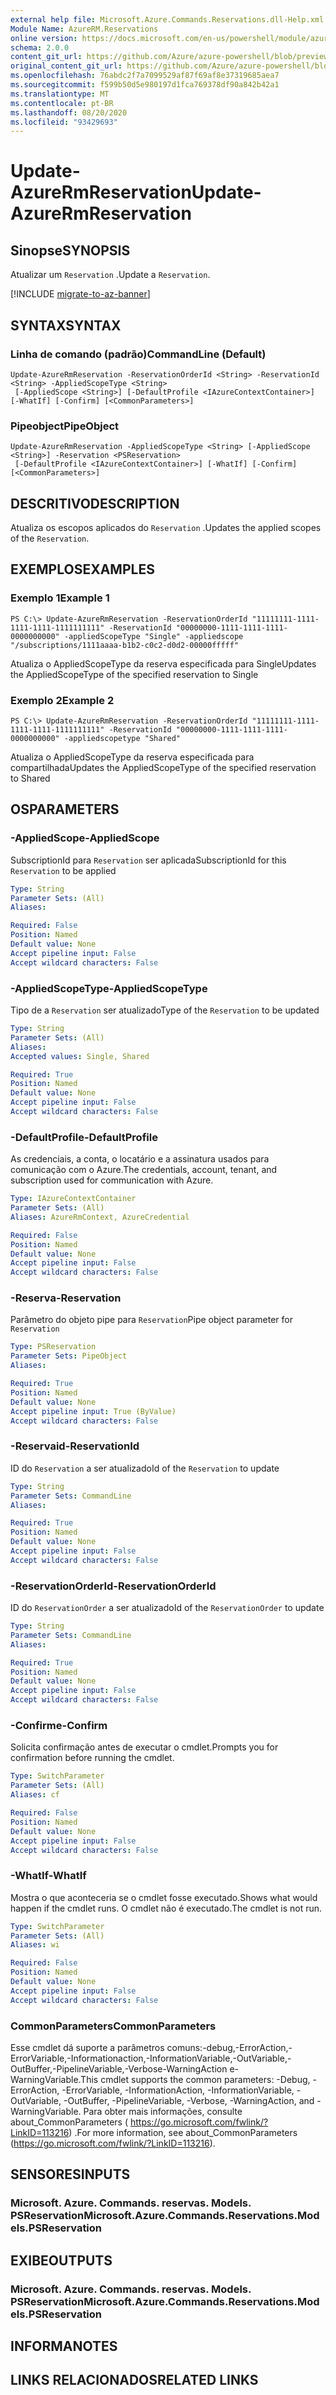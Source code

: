 ```yaml
---
external help file: Microsoft.Azure.Commands.Reservations.dll-Help.xml
Module Name: AzureRM.Reservations
online version: https://docs.microsoft.com/en-us/powershell/module/azurerm.reservations/update-azurermreservation
schema: 2.0.0
content_git_url: https://github.com/Azure/azure-powershell/blob/preview/src/ResourceManager/Reservations/Commands.Reservations/help/Update-AzureRmReservation.md
original_content_git_url: https://github.com/Azure/azure-powershell/blob/preview/src/ResourceManager/Reservations/Commands.Reservations/help/Update-AzureRmReservation.md
ms.openlocfilehash: 76abdc2f7a7099529af87f69af8e37319685aea7
ms.sourcegitcommit: f599b50d5e980197d1fca769378df90a842b42a1
ms.translationtype: MT
ms.contentlocale: pt-BR
ms.lasthandoff: 08/20/2020
ms.locfileid: "93429693"
---
```

# <span data-ttu-id="16172-101">Update-AzureRmReservation</span><span class="sxs-lookup"><span data-stu-id="16172-101">Update-AzureRmReservation</span></span>

## <span data-ttu-id="16172-102">Sinopse</span><span class="sxs-lookup"><span data-stu-id="16172-102">SYNOPSIS</span></span>
<span data-ttu-id="16172-103">Atualizar um `Reservation` .</span><span class="sxs-lookup"><span data-stu-id="16172-103">Update a `Reservation`.</span></span>

[!INCLUDE [migrate-to-az-banner](../../includes/migrate-to-az-banner.md)]

## <span data-ttu-id="16172-104">SYNTAX</span><span class="sxs-lookup"><span data-stu-id="16172-104">SYNTAX</span></span>

### <span data-ttu-id="16172-105">Linha de comando (padrão)</span><span class="sxs-lookup"><span data-stu-id="16172-105">CommandLine (Default)</span></span>
```
Update-AzureRmReservation -ReservationOrderId <String> -ReservationId <String> -AppliedScopeType <String>
 [-AppliedScope <String>] [-DefaultProfile <IAzureContextContainer>] [-WhatIf] [-Confirm] [<CommonParameters>]
```

### <span data-ttu-id="16172-106">Pipeobject</span><span class="sxs-lookup"><span data-stu-id="16172-106">PipeObject</span></span>
```
Update-AzureRmReservation -AppliedScopeType <String> [-AppliedScope <String>] -Reservation <PSReservation>
 [-DefaultProfile <IAzureContextContainer>] [-WhatIf] [-Confirm] [<CommonParameters>]
```

## <span data-ttu-id="16172-107">DESCRITIVO</span><span class="sxs-lookup"><span data-stu-id="16172-107">DESCRIPTION</span></span>
<span data-ttu-id="16172-108">Atualiza os escopos aplicados do `Reservation` .</span><span class="sxs-lookup"><span data-stu-id="16172-108">Updates the applied scopes of the `Reservation`.</span></span>

## <span data-ttu-id="16172-109">EXEMPLOS</span><span class="sxs-lookup"><span data-stu-id="16172-109">EXAMPLES</span></span>

### <span data-ttu-id="16172-110">Exemplo 1</span><span class="sxs-lookup"><span data-stu-id="16172-110">Example 1</span></span>
```
PS C:\> Update-AzureRmReservation -ReservationOrderId "11111111-1111-1111-1111-1111111111" -ReservationId "00000000-1111-1111-1111-0000000000" -appliedScopeType "Single" -appliedscope "/subscriptions/1111aaaa-b1b2-c0c2-d0d2-00000fffff"
```

<span data-ttu-id="16172-111">Atualiza o AppliedScopeType da reserva especificada para Single</span><span class="sxs-lookup"><span data-stu-id="16172-111">Updates the AppliedScopeType of the specified reservation to Single</span></span>

### <span data-ttu-id="16172-112">Exemplo 2</span><span class="sxs-lookup"><span data-stu-id="16172-112">Example 2</span></span>
```
PS C:\> Update-AzureRmReservation -ReservationOrderId "11111111-1111-1111-1111-1111111111" -ReservationId "00000000-1111-1111-1111-0000000000" -appliedscopetype "Shared"
```

<span data-ttu-id="16172-113">Atualiza o AppliedScopeType da reserva especificada para compartilhada</span><span class="sxs-lookup"><span data-stu-id="16172-113">Updates the AppliedScopeType of the specified reservation to Shared</span></span>

## <span data-ttu-id="16172-114">OS</span><span class="sxs-lookup"><span data-stu-id="16172-114">PARAMETERS</span></span>

### <span data-ttu-id="16172-115">-AppliedScope</span><span class="sxs-lookup"><span data-stu-id="16172-115">-AppliedScope</span></span>
<span data-ttu-id="16172-116">SubscriptionId para `Reservation` ser aplicada</span><span class="sxs-lookup"><span data-stu-id="16172-116">SubscriptionId for this `Reservation` to be applied</span></span>

```yaml
Type: String
Parameter Sets: (All)
Aliases: 

Required: False
Position: Named
Default value: None
Accept pipeline input: False
Accept wildcard characters: False
```

### <span data-ttu-id="16172-117">-AppliedScopeType</span><span class="sxs-lookup"><span data-stu-id="16172-117">-AppliedScopeType</span></span>
<span data-ttu-id="16172-118">Tipo de a `Reservation` ser atualizado</span><span class="sxs-lookup"><span data-stu-id="16172-118">Type of the `Reservation` to be updated</span></span>

```yaml
Type: String
Parameter Sets: (All)
Aliases: 
Accepted values: Single, Shared

Required: True
Position: Named
Default value: None
Accept pipeline input: False
Accept wildcard characters: False
```

### <span data-ttu-id="16172-119">-DefaultProfile</span><span class="sxs-lookup"><span data-stu-id="16172-119">-DefaultProfile</span></span>
<span data-ttu-id="16172-120">As credenciais, a conta, o locatário e a assinatura usados para comunicação com o Azure.</span><span class="sxs-lookup"><span data-stu-id="16172-120">The credentials, account, tenant, and subscription used for communication with Azure.</span></span>

```yaml
Type: IAzureContextContainer
Parameter Sets: (All)
Aliases: AzureRmContext, AzureCredential

Required: False
Position: Named
Default value: None
Accept pipeline input: False
Accept wildcard characters: False
```

### <span data-ttu-id="16172-121">-Reserva</span><span class="sxs-lookup"><span data-stu-id="16172-121">-Reservation</span></span>
<span data-ttu-id="16172-122">Parâmetro do objeto pipe para `Reservation`</span><span class="sxs-lookup"><span data-stu-id="16172-122">Pipe object parameter for `Reservation`</span></span>

```yaml
Type: PSReservation
Parameter Sets: PipeObject
Aliases: 

Required: True
Position: Named
Default value: None
Accept pipeline input: True (ByValue)
Accept wildcard characters: False
```

### <span data-ttu-id="16172-123">-Reservaid</span><span class="sxs-lookup"><span data-stu-id="16172-123">-ReservationId</span></span>
<span data-ttu-id="16172-124">ID do `Reservation` a ser atualizado</span><span class="sxs-lookup"><span data-stu-id="16172-124">Id of the `Reservation` to update</span></span>

```yaml
Type: String
Parameter Sets: CommandLine
Aliases: 

Required: True
Position: Named
Default value: None
Accept pipeline input: False
Accept wildcard characters: False
```

### <span data-ttu-id="16172-125">-ReservationOrderId</span><span class="sxs-lookup"><span data-stu-id="16172-125">-ReservationOrderId</span></span>
<span data-ttu-id="16172-126">ID do `ReservationOrder` a ser atualizado</span><span class="sxs-lookup"><span data-stu-id="16172-126">Id of the `ReservationOrder` to update</span></span>

```yaml
Type: String
Parameter Sets: CommandLine
Aliases: 

Required: True
Position: Named
Default value: None
Accept pipeline input: False
Accept wildcard characters: False
```

### <span data-ttu-id="16172-127">-Confirme</span><span class="sxs-lookup"><span data-stu-id="16172-127">-Confirm</span></span>
<span data-ttu-id="16172-128">Solicita confirmação antes de executar o cmdlet.</span><span class="sxs-lookup"><span data-stu-id="16172-128">Prompts you for confirmation before running the cmdlet.</span></span>

```yaml
Type: SwitchParameter
Parameter Sets: (All)
Aliases: cf

Required: False
Position: Named
Default value: None
Accept pipeline input: False
Accept wildcard characters: False
```

### <span data-ttu-id="16172-129">-WhatIf</span><span class="sxs-lookup"><span data-stu-id="16172-129">-WhatIf</span></span>
<span data-ttu-id="16172-130">Mostra o que aconteceria se o cmdlet fosse executado.</span><span class="sxs-lookup"><span data-stu-id="16172-130">Shows what would happen if the cmdlet runs.</span></span> <span data-ttu-id="16172-131">O cmdlet não é executado.</span><span class="sxs-lookup"><span data-stu-id="16172-131">The cmdlet is not run.</span></span>

```yaml
Type: SwitchParameter
Parameter Sets: (All)
Aliases: wi

Required: False
Position: Named
Default value: None
Accept pipeline input: False
Accept wildcard characters: False
```

### <span data-ttu-id="16172-132">CommonParameters</span><span class="sxs-lookup"><span data-stu-id="16172-132">CommonParameters</span></span>
<span data-ttu-id="16172-133">Esse cmdlet dá suporte a parâmetros comuns:-debug,-ErrorAction,-ErrorVariable,-Informationaction,-InformationVariable,-OutVariable,-OutBuffer,-PipelineVariable,-Verbose-WarningAction e-WarningVariable.</span><span class="sxs-lookup"><span data-stu-id="16172-133">This cmdlet supports the common parameters: -Debug, -ErrorAction, -ErrorVariable, -InformationAction, -InformationVariable, -OutVariable, -OutBuffer, -PipelineVariable, -Verbose, -WarningAction, and -WarningVariable.</span></span> <span data-ttu-id="16172-134">Para obter mais informações, consulte about_CommonParameters ( https://go.microsoft.com/fwlink/?LinkID=113216) .</span><span class="sxs-lookup"><span data-stu-id="16172-134">For more information, see about_CommonParameters (https://go.microsoft.com/fwlink/?LinkID=113216).</span></span>

## <span data-ttu-id="16172-135">SENSORES</span><span class="sxs-lookup"><span data-stu-id="16172-135">INPUTS</span></span>

### <span data-ttu-id="16172-136">Microsoft. Azure. Commands. reservas. Models. PSReservation</span><span class="sxs-lookup"><span data-stu-id="16172-136">Microsoft.Azure.Commands.Reservations.Models.PSReservation</span></span>

## <span data-ttu-id="16172-137">EXIBE</span><span class="sxs-lookup"><span data-stu-id="16172-137">OUTPUTS</span></span>

### <span data-ttu-id="16172-138">Microsoft. Azure. Commands. reservas. Models. PSReservation</span><span class="sxs-lookup"><span data-stu-id="16172-138">Microsoft.Azure.Commands.Reservations.Models.PSReservation</span></span>

## <span data-ttu-id="16172-139">INFORMA</span><span class="sxs-lookup"><span data-stu-id="16172-139">NOTES</span></span>

## <span data-ttu-id="16172-140">LINKS RELACIONADOS</span><span class="sxs-lookup"><span data-stu-id="16172-140">RELATED LINKS</span></span>

